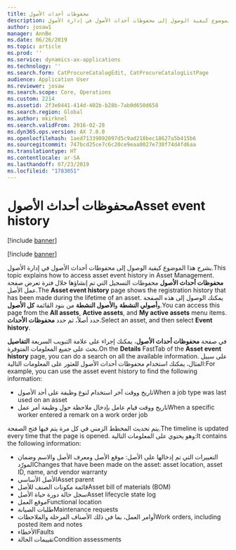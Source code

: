 ```yaml
---
title: محفوظات أحداث الأصول
description: يشرح هذا الموضوع كيفية الوصول إلى محفوظات أحداث الأصول في إدارة الأصول.
author: josaw1
manager: AnnBe
ms.date: 06/26/2019
ms.topic: article
ms.prod: ''
ms.service: dynamics-ax-applications
ms.technology: ''
ms.search.form: CatProcureCatalogEdit, CatProcureCatalogListPage
audience: Application User
ms.reviewer: josaw
ms.search.scope: Core, Operations
ms.custom: 2214
ms.assetid: 2f3e0441-414d-402b-b28b-7ab0d650d658
ms.search.region: Global
ms.author: mkirknel
ms.search.validFrom: 2016-02-28
ms.dyn365.ops.version: AX 7.0.0
ms.openlocfilehash: 1aed71339092097d5c9ad218bec18627a5b415b6
ms.sourcegitcommit: 747bcd25ce7c6c20ce9eaa0027e730f74d4fd6aa
ms.translationtype: HT
ms.contentlocale: ar-SA
ms.lasthandoff: 07/23/2019
ms.locfileid: "1783051"
---
```

# <a name="asset-event-history"></a><span data-ttu-id="3163e-103">محفوظات أحداث الأصول</span><span class="sxs-lookup"><span data-stu-id="3163e-103">Asset event history</span></span>

[!include [banner](../../includes/banner.md)]

[!include [banner](../../includes/preview-banner.md)]

<span data-ttu-id="3163e-104">يشرح هذا الموضوع كيفية الوصول إلى محفوظات أحداث الأصول في إدارة الأصول.</span><span class="sxs-lookup"><span data-stu-id="3163e-104">This topic explains how to access asset event history in Asset Management.</span></span> <span data-ttu-id="3163e-105">تعرض صفحة‏‎ **محفوظات أحداث الأصول** محفوظات التسجيل التي تم إنشاؤها خلال فترة عمل الأصل.</span><span class="sxs-lookup"><span data-stu-id="3163e-105">The **Asset event history** page shows the registration history that has been made during the lifetime of an asset.</span></span> <span data-ttu-id="3163e-106">يمكنك الوصول إلى هذه الصفحة من بنود القائمة **كل الأصول‏‎** و**الأصول النشطة‏‎** و**أصولي النشطة**.</span><span class="sxs-lookup"><span data-stu-id="3163e-106">You can access this page from the **All assets**, **Active assets**, and **My active assets** menu items.</span></span> <span data-ttu-id="3163e-107">حدد أصلاً، ثم حدد **محفوظات الأحداث**.</span><span class="sxs-lookup"><span data-stu-id="3163e-107">Select an asset, and then select **Event history**.</span></span>

<span data-ttu-id="3163e-108">على علامة التبويب السريعة **التفاصيل‏‎** في صفحة **محفوظات أحداث الأصول**، يمكنك إجراء بحث على جميع المعلومات المتوفرة.</span><span class="sxs-lookup"><span data-stu-id="3163e-108">On the **Details** FastTab of the **Asset event history** page, you can do a search on all the available information.</span></span> <span data-ttu-id="3163e-109">على سبيل المثال، يمكنك استخدام محفوظات أحداث الأصول للعثور على المعلومات التالية:</span><span class="sxs-lookup"><span data-stu-id="3163e-109">For example, you can use the asset event history to find the following information:</span></span>

- <span data-ttu-id="3163e-110">تاريخ ووقت آخر استخدام لنوع وظيفة على أحد الأصول</span><span class="sxs-lookup"><span data-stu-id="3163e-110">When a job type was last used on an asset</span></span>
- <span data-ttu-id="3163e-111">تاريخ ووقت قيام عامل بإدخال ملاحظة حول وظيفة أمر عمل</span><span class="sxs-lookup"><span data-stu-id="3163e-111">When a specific worker entered a remark on a work order job</span></span>

<span data-ttu-id="3163e-112">يتم تحديث المخطط الزمني في كل مرة يتم فيها فتح الصفحة.</span><span class="sxs-lookup"><span data-stu-id="3163e-112">The timeline is updated every time that the page is opened.</span></span> <span data-ttu-id="3163e-113">وهو يحتوي على المعلومات التالية:</span><span class="sxs-lookup"><span data-stu-id="3163e-113">It contains the following information:</span></span>

- <span data-ttu-id="3163e-114">التغييرات التي تم إدخالها على الأصل: موقع الأصل ومعرف الأصل والاسم وضمان المورّد</span><span class="sxs-lookup"><span data-stu-id="3163e-114">Changes that have been made on the asset: asset location, asset ID, name, and vendor warranty</span></span>
- <span data-ttu-id="3163e-115">الأصل الأساسي</span><span class="sxs-lookup"><span data-stu-id="3163e-115">Asset parent</span></span>
- <span data-ttu-id="3163e-116">قائمة مكونات الصنف للأصل</span><span class="sxs-lookup"><span data-stu-id="3163e-116">Asset bill of materials (BOM)</span></span>
- <span data-ttu-id="3163e-117">سجل حالة دورة حياة الأصل</span><span class="sxs-lookup"><span data-stu-id="3163e-117">Asset lifecycle state log</span></span>
- <span data-ttu-id="3163e-118">موقع العمل</span><span class="sxs-lookup"><span data-stu-id="3163e-118">Functional location</span></span>
- <span data-ttu-id="3163e-119">طلبات الصيانة</span><span class="sxs-lookup"><span data-stu-id="3163e-119">Maintenance requests</span></span>
- <span data-ttu-id="3163e-120">أوامر العمل، بما في ذلك الأصناف المرحلة والملاحظات</span><span class="sxs-lookup"><span data-stu-id="3163e-120">Work orders, including posted item and notes</span></span>
- <span data-ttu-id="3163e-121">الأخطاء</span><span class="sxs-lookup"><span data-stu-id="3163e-121">Faults</span></span>
- <span data-ttu-id="3163e-122">تقييمات الحالة</span><span class="sxs-lookup"><span data-stu-id="3163e-122">Condition assessments</span></span>
